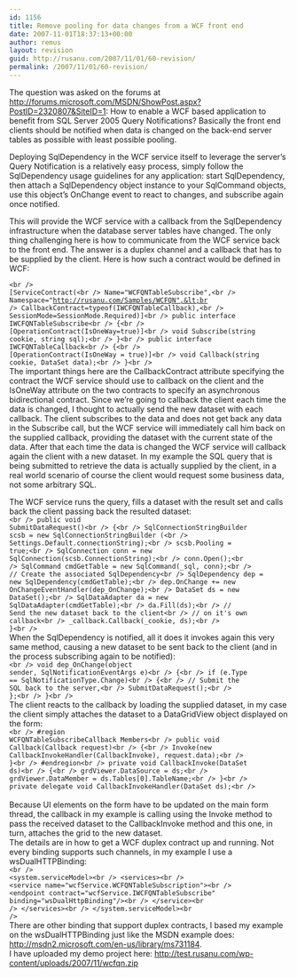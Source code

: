 ```yaml
---
id: 1156
title: Remove pooling for data changes from a WCF front end
date: 2007-11-01T18:37:13+00:00
author: remus
layout: revision
guid: http://rusanu.com/2007/11/01/60-revision/
permalink: /2007/11/01/60-revision/
---
```

The question was asked on the forums at <http://forums.microsoft.com/MSDN/ShowPost.aspx?PostID=2320807&SiteID=1>: How to enable a WCF based application to benefit from SQL Server 2005 Query Notifications? Basically the front end clients should be notified when data is changed on the back-end server tables as possible with least possible pooling.

Deploying SqlDependency in the WCF service itself to leverage the server&#8217;s Query Notification is a relatively easy process, simply follow the SqlDependency usage guidelines for any application: start SqlDependency, then attach a SqlDependency object instance to your SqlCommand objects, use this object&#8217;s OnChange event to react to changes, and subscribe again once notified.<!--more-->

  
This will provide the WCF service with a callback from the SqlDependency infrastructure when the database server tables have changed. The only thing challenging here is how to communicate from the WCF service back to the front end. The answer is a duplex channel and a callback that has to be supplied by the client. Here is how such a contract would be defined in WCF:

<code class="prettyprint lang-sql">&lt;br />
    [ServiceContract(&lt;br />
        Name="WCFQNTableSubscribe",&lt;br />
        Namespace="http://rusanu.com/Samples/WCFQN",&lt;br />
        CallbackContract=typeof(IWCFQNTableCallback),&lt;br />
        SessionMode=SessionMode.Required)]&lt;br />
    public interface IWCFQNTableSubscribe&lt;br />
    {&lt;br />
        [OperationContract(IsOneWay=true)]&lt;br />
        void Subscribe(string cookie, string sql);&lt;br />
    }&lt;br />
    public interface IWCFQNTableCallback&lt;br />
    {&lt;br />
        [OperationContract(IsOneWay = true)]&lt;br />
        void Callback(string cookie, DataSet data);&lt;br />
    }&lt;br />
</code>  
The important things here are the CallbackContract attribute specifying the contract the WCF service should use to callback on the client and the IsOneWay attribute on the two contracts to specify an asynchronous bidirectional contract. Since we’re going to callback the client each time the data is changed, I thought to actually send the new dataset with each callback. The client subscribes to the data and does not get back any data in the Subscribe call, but the WCF service will immediately call him back on the supplied callback, providing the dataset with the current state of the data. After that each time the data is changed the WCF service will callback again the client with a new dataset. In my example the SQL query that is being submitted to retrieve the data is actually supplied by the client, in a real world scenario of course the client would request some business data, not some arbitrary SQL.

The WCF service runs the query, fills a dataset with the result set and calls back the client passing back the resulted dataset:  
<code class="prettyprint lang-sql">&lt;br />
        public void SubmitDataRequest()&lt;br />
        {&lt;br />
            SqlConnectionStringBuilder scsb = new SqlConnectionStringBuilder (&lt;br />
Settings.Default.connectionString);&lt;br />
            scsb.Pooling = true;&lt;br />
            SqlConnection conn = new SqlConnection(scsb.ConnectionString);&lt;br />
            conn.Open();&lt;br />
            SqlCommand cmdGetTable = new SqlCommand(_sql, conn);&lt;br />
            // Create the associated SqlDependency&lt;br />
            SqlDependency dep = new SqlDependency(cmdGetTable);&lt;br />
            dep.OnChange += new OnChangeEventHandler(dep_OnChange);&lt;br />
            DataSet ds = new DataSet();&lt;br />
            SqlDataAdapter da = new SqlDataAdapter(cmdGetTable);&lt;br />
            da.Fill(ds);&lt;br />
           // Send the new dataset back to the client&lt;br />
            // on it's own callback&lt;br />
            _callback.Callback(_cookie, ds);&lt;br />
        }&lt;br />
</code>  
When the SqlDependency is notified, all it does it invokes again this very same method, causing a new dataset to be sent back to the client (and in the process subscribing again to be notified):  
<code class="prettyprint lang-sql">&lt;br />
     void dep_OnChange(object sender, SqlNotificationEventArgs e)&lt;br />
     {&lt;br />
         if (e.Type == SqlNotificationType.Change)&lt;br />
         {&lt;br />
            // Submit the SQL back to the server,&lt;br />
            SubmitDataRequest();&lt;br />
         };&lt;br />
     }&lt;br />
</code>  
The client reacts to the callback by loading the supplied dataset, in my case the client simply attaches the dataset to a DataGridView object displayed on the form:  
<code class="prettyprint lang-sql">&lt;br />
       #region WCFQNTableSubscribeCallback Members&lt;br />
        public void Callback(Callback request)&lt;br />
        {&lt;br />
            Invoke(new CallbackInvokeHandler(CallbackInvoke), request.data);&lt;br />
        }&lt;br />
       #endregion&lt;br />
       private void CallbackInvoke(DataSet ds)&lt;br />
        {&lt;br />
            grdViewer.DataSource = ds;&lt;br />
            grdViewer.DataMember = ds.Tables[0].TableName;&lt;br />
        }&lt;br />
        private delegate void CallbackInvokeHandler(DataSet ds);&lt;br />
</code>  
Because UI elements on the form have to be updated on the main form thread, the callback in my example is calling using the Invoke method to pass the received dataset to the CallbackInvoke method and this one, in turn, attaches the grid to the new dataset.  
The details are in how to get a WCF duplex contract up and running. Not every binding supports such channels, in my example I use a wsDualHTTPBinding:  
<code class="prettyprint lang-sql">&lt;br />
  &lt;system.serviceModel&gt;&lt;br />
    &lt;services&gt;&lt;br />
      &lt;service name="wcfService.WCFQNTableSubscription"&gt;&lt;br />
        &lt;endpoint contract="wcfService.IWCFQNTableSubscribe" binding="wsDualHttpBinding"/&gt;&lt;br />
      &lt;/service&gt;&lt;br />
    &lt;/services&gt;&lt;br />
  &lt;/system.serviceModel&gt;&lt;br />
</code>  
There are other binding that support duplex contracts, I based my example on the wsDualHTTPBinding just like the MSDN example does: <http://msdn2.microsoft.com/en-us/library/ms731184>.  
I have uploaded my demo project here: <http://test.rusanu.com/wp-content/uploads/2007/11/wcfqn.zip>